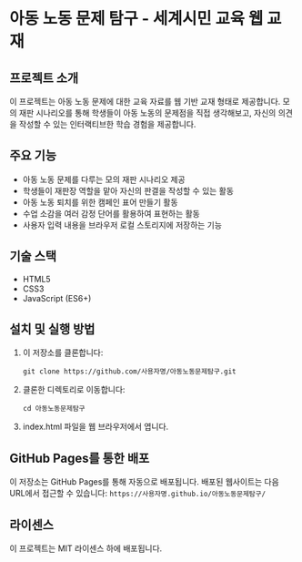 # 아동 노동 문제 탐구 - 세계시민 교육 웹 교재

## 프로젝트 소개
이 프로젝트는 아동 노동 문제에 대한 교육 자료를 웹 기반 교재 형태로 제공합니다. 모의 재판 시나리오를 통해 학생들이 아동 노동의 문제점을 직접 생각해보고, 자신의 의견을 작성할 수 있는 인터랙티브한 학습 경험을 제공합니다.

## 주요 기능
- 아동 노동 문제를 다루는 모의 재판 시나리오 제공
- 학생들이 재판장 역할을 맡아 자신의 판결을 작성할 수 있는 활동
- 아동 노동 퇴치를 위한 캠페인 표어 만들기 활동
- 수업 소감을 여러 감정 단어를 활용하여 표현하는 활동
- 사용자 입력 내용을 브라우저 로컬 스토리지에 저장하는 기능

## 기술 스택
- HTML5
- CSS3
- JavaScript (ES6+)

## 설치 및 실행 방법
1. 이 저장소를 클론합니다:
   ```
   git clone https://github.com/사용자명/아동노동문제탐구.git
   ```
2. 클론한 디렉토리로 이동합니다:
   ```
   cd 아동노동문제탐구
   ```
3. index.html 파일을 웹 브라우저에서 엽니다.

## GitHub Pages를 통한 배포
이 저장소는 GitHub Pages를 통해 자동으로 배포됩니다.
배포된 웹사이트는 다음 URL에서 접근할 수 있습니다:
`https://사용자명.github.io/아동노동문제탐구/`

## 라이센스
이 프로젝트는 MIT 라이센스 하에 배포됩니다. 